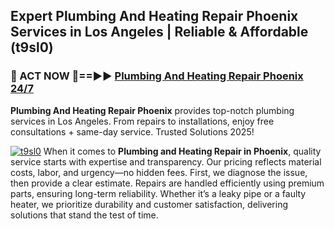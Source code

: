 ## Expert Plumbing And Heating Repair Phoenix Services in Los Angeles | Reliable & Affordable (t9sl0)  

<h3>🚿 ACT NOW 🌟==►► <a href="https://tinyurl.com/2ne6vx2x" rel="nofollow">Plumbing And Heating Repair Phoenix 24/7</a></h3>

**Plumbing And Heating Repair Phoenix** provides top-notch plumbing services in Los Angeles. From repairs to installations, enjoy free consultations + same-day service. Trusted Solutions 2025!

[![t9sl0](https://i.imgur.com/4PFF4AK.jpeg)](https://tinyurl.com/2ne6vx2x)
When it comes to **Plumbing and Heating Repair in Phoenix**, quality service starts with expertise and transparency. Our pricing reflects material costs, labor, and urgency—no hidden fees. First, we diagnose the issue, then provide a clear estimate. Repairs are handled efficiently using premium parts, ensuring long-term reliability. Whether it’s a leaky pipe or a faulty heater, we prioritize durability and customer satisfaction, delivering solutions that stand the test of time.